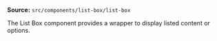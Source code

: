 **Source:** `src/components/list-box/list-box`

The List Box component provides a wrapper to display listed content or options.